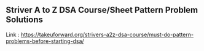 ## Striver A to Z DSA Course/Sheet Pattern Problem Solutions

Link : https://takeuforward.org/strivers-a2z-dsa-course/must-do-pattern-problems-before-starting-dsa/
